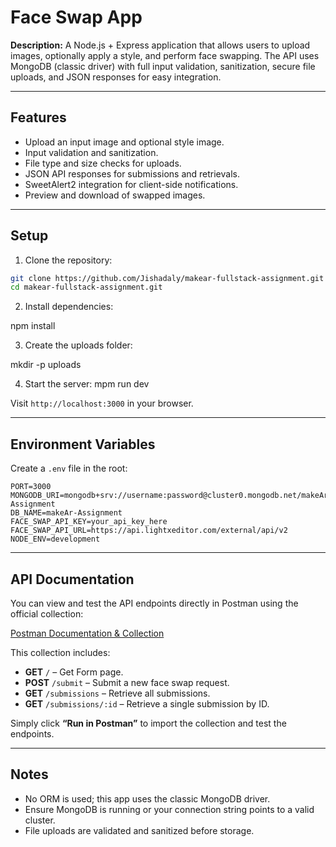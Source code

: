 # Face Swap App

**Description:** A Node.js + Express application that allows users to upload images, optionally apply a style, and perform face swapping. The API uses MongoDB (classic driver) with full input validation, sanitization, secure file uploads, and JSON responses for easy integration.

---

## Features

- Upload an input image and optional style image.
- Input validation and sanitization.
- File type and size checks for uploads.
- JSON API responses for submissions and retrievals.
- SweetAlert2 integration for client-side notifications.
- Preview and download of swapped images.

---

## Setup

1. Clone the repository:

```bash
git clone https://github.com/Jishadaly/makear-fullstack-assignment.git
cd makear-fullstack-assignment.git
````

2. Install dependencies:

npm install

3. Create the uploads folder:

mkdir -p uploads

4. Start the server:
mpm run dev


Visit `http://localhost:3000` in your browser.

---

## Environment Variables

Create a `.env` file in the root:

```env
PORT=3000
MONGODB_URI=mongodb+srv://username:password@cluster0.mongodb.net/makeAr-Assignment
DB_NAME=makeAr-Assignment
FACE_SWAP_API_KEY=your_api_key_here
FACE_SWAP_API_URL=https://api.lightxeditor.com/external/api/v2
NODE_ENV=development
```

---

## API Documentation

You can view and test the API endpoints directly in Postman using the official collection:

[Postman Documentation & Collection](https://documenter.getpostman.com/view/30898790/2sB3HooeGF)

This collection includes:

* **GET** `/` – Get Form page.
* **POST** `/submit` – Submit a new face swap request.
* **GET** `/submissions` – Retrieve all submissions.
* **GET** `/submissions/:id` – Retrieve a single submission by ID.

Simply click **“Run in Postman”** to import the collection and test the endpoints.

---

## Notes

* No ORM is used; this app uses the classic MongoDB driver.
* Ensure MongoDB is running or your connection string points to a valid cluster.
* File uploads are validated and sanitized before storage.

